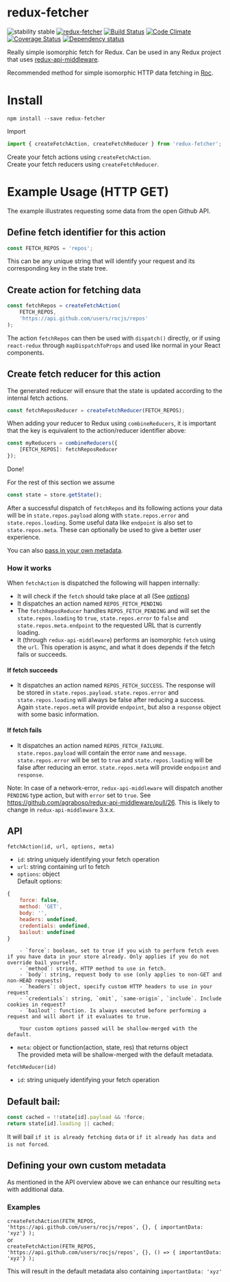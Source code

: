 # redux-fetcher
![stability stable](https://img.shields.io/badge/stability-stable-brightgreen.svg)
[![redux-fetcher](https://img.shields.io/npm/v/redux-fetcher.svg)](https://www.npmjs.com/package/redux-fetcher)
[![Build Status](https://travis-ci.org/vgno/redux-fetcher.svg)](https://travis-ci.org/vgno/redux-fetcher)
[![Code Climate](https://codeclimate.com/github/vgno/redux-fetcher/badges/gpa.svg)](https://codeclimate.com/github/vgno/redux-fetcher)
[![Coverage Status](https://coveralls.io/repos/vgno/redux-fetcher/badge.svg?branch=master&service=github)](https://coveralls.io/github/vgno/redux-fetcher?branch=master)
[![Dependency status](https://david-dm.org/vgno/redux-fetcher.svg)](https://david-dm.org/vgno/redux-fetcher.svg)

Really simple isomorphic fetch for Redux. Can be used in any Redux project that uses [redux-api-middleware](https://github.com/vgno/redux-api-middleware).

Recommended method for simple isomorphic HTTP data fetching in [Roc](https://github.com/rocjs/roc-package-web-app-react).

# Install
```
npm install --save redux-fetcher
```

Import
```js
import { createFetchAction, createFetchReducer } from 'redux-fetcher';
```

Create your fetch actions using `createFetchAction`.  
Create your fetch reducers using `createFetchReducer`.

# Example Usage (HTTP GET)
The example illustrates requesting some data from the open Github API.
## Define fetch identifier for this action
```js
const FETCH_REPOS = 'repos';
```
This can be any unique string that will identify your request and its corresponding key in the state tree.
## Create action for fetching data
```js
const fetchRepos = createFetchAction(
    FETCH_REPOS,
    'https://api.github.com/users/rocjs/repos'
);
```
The action `fetchRepos` can then be used with `dispatch()` directly, or if using `react-redux` through `mapDispatchToProps` and used like normal in your React components.

## Create fetch reducer for this action
The generated reducer will ensure that the state is updated according to the internal fetch actions.
```js
const fetchReposReducer = createFetchReducer(FETCH_REPOS);
```
When adding your reducer to Redux using `combineReducers`, it is important that the key is equivalent to the action/reducer identifier above:
```js
const myReducers = combineReducers({
    [FETCH_REPOS]: fetchReposReducer
});
```

Done!

For the rest of this section we assume
```js
const state = store.getState();
```  
After a successful dispatch of `fetchRepos` and its following actions your data will be in `state.repos.payload` along with `state.repos.error` and `state.repos.loading`. Some useful data like `endpoint` is also set to `state.repos.meta`. These can optionally be used to give a better user experience.

You can also [pass in your own metadata](#defining-your-own-custom-metadata).

### How it works
When `fetchAction` is dispatched the following will happen internally:
- It will check if the `fetch` should take place at all (See [options](#Options))
- It dispatches an action named `REPOS_FETCH_PENDING`
- The `fetchReposReducer` handles `REPOS_FETCH_PENDING` and will set the `state.repos.loading` to `true`, `state.repos.error` to `false` and `state.repos.meta.endpoint` to the requested URL that is currently loading.
- It (through `redux-api-middleware`) performs an isomorphic `fetch` using the `url`. This operation is async, and what it does depends if the fetch fails or succeeds.

#### If fetch succeeds
- It dispatches an action named `REPOS_FETCH_SUCCESS`. The response will be stored in `state.repos.payload`. `state.repos.error` and `state.repos.loading` will always be false after reducing a success. Again `state.repos.meta` will provide `endpoint`, but also a `response` object with some basic information.

#### If fetch fails
- It dispatches an action named `REPOS_FETCH_FAILURE`. `state.repos.payload` will contain the error `name` and `message`. `state.repos.error` will be set to `true` and `state.repos.loading` will be false after reducing an error. `state.repos.meta` will provide `endpoint` and `response`.

Note: In case of a network-error, `redux-api-middleware` will dispatch another `PENDING` type action, but with `error` set to `true`. See https://github.com/agraboso/redux-api-middleware/pull/26. This is likely to change in `redux-api-middleware` 3.x.x.

## API
`fetchAction(id, url, options, meta)`  
- `id`: string uniquely identifying your fetch operation
- `url`: string containing url to fetch
- `options`: object  
Default options:
```js
{
    force: false,
    method: 'GET',
    body: '',
    headers: undefined,
    credentials: undefined,
    bailout: undefined
}
```
```
    - `force`: boolean, set to true if you wish to perform fetch even if you have data in your store already. Only applies if you do not override bail yourself.
    - `method`: string, HTTP method to use in fetch.
    - `body`: string, request body to use (only applies to non-GET and non-HEAD requests)
    - `headers`: object, specify custom HTTP headers to use in your request
    - `credentials`: string, `omit`, `same-origin`, `include`. Include cookies in request?
    - `bailout`: function. Is always executed before performing a request and will abort if it evaluates to true.

    Your custom options passed will be shallow-merged with the default.
```
- `meta`: object or function(action, state, res) that returns object  
The provided meta will be shallow-merged with the default metadata.  

`fetchReducer(id)`  
- `id`: string uniquely identifying your fetch operation

## Default bail:
```js
const cached = !!state[id].payload && !force;
return state[id].loading || cached;
```
It will bail `if it is already fetching data` or `if it already has data and is not forced`.

## Defining your own custom metadata
As mentioned in the API overview above we can enhance our resulting `meta` with additional data.

### Examples
`createFetchAction(FETH_REPOS, 'https://api.github.com/users/rocjs/repos', {}, { importantData: 'xyz'} );`  
or  
`createFetchAction(FETH_REPOS, 'https://api.github.com/users/rocjs/repos', {}, () => { importantData: 'xyz'} );`

This will result in the default metadata also containing `importantData: 'xyz'`
